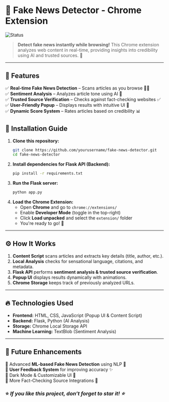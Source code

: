 # 📰 Fake News Detector - Chrome Extension

  ![Status](https://img.shields.io/badge/status-active-success)

> **Detect fake news instantly while browsing!** This Chrome extension analyzes web content in real-time, providing insights into credibility using AI and trusted sources. 🚀

---

## 🎯 **Features**
✅ **Real-time Fake News Detection** – Scans articles as you browse 🕵️‍♂️  
✅ **Sentiment Analysis** – Analyzes article tone using AI 🤖  
✅ **Trusted Source Verification** – Checks against fact-checking websites ✅  
✅ **User-Friendly Popup** – Displays results with intuitive UI 🎨  
✅ **Dynamic Score System** – Rates articles based on credibility 📊  


## 🚀 **Installation Guide**

1. **Clone this repository:**
   ```sh
   git clone https://github.com/yourusername/fake-news-detector.git
   cd fake-news-detector
   ```
2. **Install dependencies for Flask API (Backend):**
   ```sh
   pip install -r requirements.txt
   ```
3. **Run the Flask server:**
   ```sh
   python app.py
   ```
4. **Load the Chrome Extension:**
   - Open **Chrome** and go to `chrome://extensions/`
   - Enable **Developer Mode** (toggle in the top-right)
   - Click **Load unpacked** and select the `extension/` folder
   - You're ready to go! 🎉

---

## ⚙️ **How It Works**
1. **Content Script** scans articles and extracts key details (title, author, etc.).
2. **Local Analysis** checks for sensational language, citations, and metadata.
3. **Flask API** performs **sentiment analysis & trusted source verification**.
4. **Popup UI** displays results dynamically with animations.
5. **Chrome Storage** keeps track of previously analyzed URLs.

---

## 🔥 **Technologies Used**
- **Frontend:** HTML, CSS, JavaScript (Popup UI & Content Script)
- **Backend:** Flask, Python (AI Analysis)
- **Storage:** Chrome Local Storage API
- **Machine Learning:** TextBlob (Sentiment Analysis)

---

## 🎯 **Future Enhancements**
🔹 Advanced **ML-based Fake News Detection** using NLP 🤖  
🔹 **User Feedback System** for improving accuracy ✨  
🔹 Dark Mode & Customizable UI 🌙  
🔹 More Fact-Checking Source Integrations 📡  

### ⭐ _If you like this project, don’t forget to star it! ⭐_

